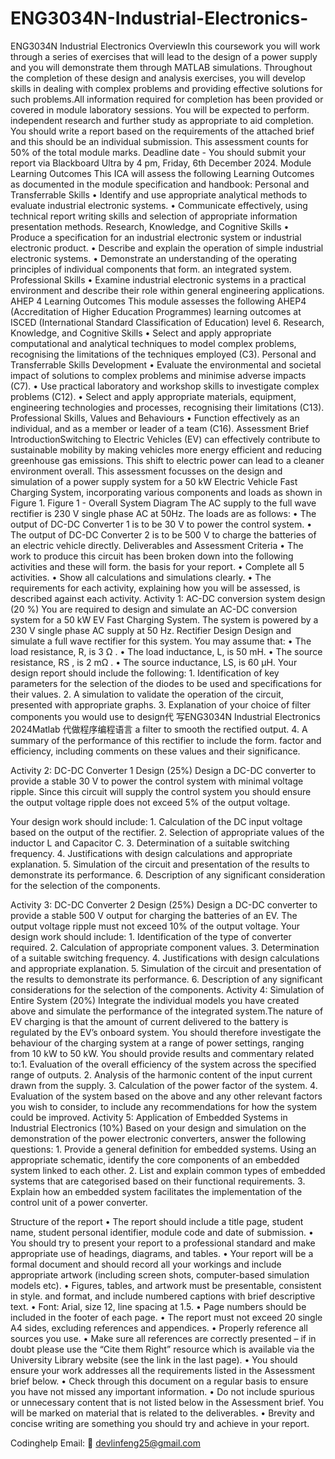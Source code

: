 # ENG3034N-Industrial-Electronics-
ENG3034N Industrial Electronics 
OverviewIn this coursework you will work through a series of exercises that will lead to the design of a power supply and you will demonstrate them through MATLAB simulations. Throughout the completion of these design and analysis exercises, you will develop skills in dealing with complex problems and providing effective solutions for such problems.All information required for completion has been provided or covered in module laboratory sessions.  You  will  be  expected  to  perform. independent  research  and  further  study  as appropriate to aid completion. You should write a report based on the requirements of the attached brief and this should be an individual submission. This assessment counts for 50% of the total module marks. Deadline date - You should submit your report via Blackboard Ultra by 4 pm, Friday, 6th  December 2024. Module Learning Outcomes This  ICA  will  assess  the  following  Learning  Outcomes  as  documented  in  the  module specification and handbook: Personal and Transferrable Skills •  Identify and use appropriate analytical methods to evaluate industrial electronic systems. •  Communicate   effectively,   using   technical   report  writing   skills  and   selection   of appropriate information presentation methods. Research, Knowledge, and Cognitive Skills •  Produce a specification for an industrial electronic system or industrial electronic product. •  Describe and explain the operation of simple industrial electronic systems. •  Demonstrate an understanding of the operating principles of individual components that form. an integrated system. Professional Skills •  Examine industrial electronic systems in a practical environment and describe their role within general engineering applications. AHEP 4 Learning Outcomes This module assesses the following AHEP4 (Accreditation of Higher Education Programmes) learning outcomes at ISCED (International Standard Classification of Education) level 6. Research, Knowledge, and Cognitive Skills •   Select and apply appropriate computational and analytical techniques to model complex problems, recognising the limitations of the techniques employed (C3). Personal and Transferrable Skills Development •    Evaluate the environmental and societal impact of solutions to complex problems and minimise adverse impacts (C7). •    Use practical laboratory and workshop skills to investigate complex problems (C12). •   Select  and  apply  appropriate  materials,  equipment,  engineering  technologies  and processes, recognising their limitations (C13). Professional Skills, Values and Behaviours •    Function effectively as an individual, and as a member or leader of a team (C16). Assessment Brief IntroductionSwitching to Electric Vehicles (EV) can effectively contribute to sustainable mobility by making vehicles more energy efficient and reducing greenhouse gas emissions. This shift to electric power can lead to a cleaner environment overall. This assessment focusses on the design and simulation of a power supply system for a 50 kW Electric Vehicle Fast Charging System, incorporating various components and loads as shown in Figure 1. Figure 1 - Overall System Diagram The AC supply to the full wave rectifier is 230 V single phase AC at 50Hz. The loads are as follows: •   The output of DC-DC Converter 1 is to be 30 V to power the control system. •   The output of DC-DC Converter 2 is to be 500 V to charge the batteries of an electric vehicle directly.
Deliverables and Assessment Criteria •   The work to produce this circuit has been broken down into the following activities and these will form. the basis for your report. •   Complete all 5 activities. •   Show all calculations and simulations clearly. •   The requirements for each activity, explaining how you will be assessed, is described against each activity.  Activity 1: AC-DC conversion system design (20 %) You are required to design and simulate an AC-DC conversion system for a 50 kW EV Fast Charging System. The system is powered by a 230 V single phase AC supply at 50 Hz. Rectifier Design Design and simulate a full wave rectifier for this system. You may assume that: •   The load resistance, R, is 3 Ω . •   The load inductance, L, is 50 mH. •   The source resistance, RS , is 2 mΩ . •   The source inductance, LS, is 60 µH. Your design report should include the following: 1.  Identification  of  key  parameters  for  the  selection  of  the  diodes  to  be  used  and specifications for their values. 2.  A simulation to validate the operation of the circuit, presented with appropriate graphs. 3.  Explanation of your choice of filter components you would use to design代 写ENG3034N Industrial Electronics 2024Matlab 代做程序编程语言 a filter to smooth the rectified output. 4.  A summary of the performance of this rectifier to include the form. factor and efficiency, including comments on these values and their significance.

Activity 2: DC-DC Converter 1 Design (25%) Design a DC-DC converter to provide a stable 30 V to power the control system with minimal voltage ripple. Since this circuit will supply the control system you should ensure the output voltage ripple does not exceed 5% of the output voltage.

Your design work should include: 1.  Calculation of the DC input voltage based on the output of the rectifier. 2.  Selection of appropriate values of the inductor L and Capacitor C. 3.  Determination of a suitable switching frequency. 4.  Justifications with design calculations and appropriate explanation. 5.  Simulation of the circuit and presentation of the results to demonstrate its performance. 6.  Description of any significant consideration for the selection of the components.

Activity 3: DC-DC Converter 2 Design (25%) Design a DC-DC converter to provide a stable 500 V output for charging the batteries of an EV. The output voltage ripple must not exceed 10% of the output voltage. Your design work should include: 1.  Identification of the type of converter required. 2.  Calculation of appropriate component values. 3.  Determination of a suitable switching frequency. 4.  Justifications with design calculations and appropriate explanation. 5.  Simulation of the circuit and presentation of the results to demonstrate its performance. 6.  Description of any significant considerations for the selection of the components. Activity 4: Simulation of Entire System (20%) Integrate the individual models you have created above and simulate the performance of the integrated system.The nature of EV charging is that the amount of current delivered to the battery is regulated by the EV’s onboard system. You should therefore investigate the behaviour of the charging system at a range of power settings, ranging from 10 kW to 50 kW. You should provide results and commentary related to:1.  Evaluation of the overall efficiency of the system across the specified range of outputs. 2.  Analysis of the harmonic content of the input current drawn from the supply. 3.  Calculation of the power factor of the system. 4.  Evaluation of the system based on the above and any other relevant factors you wish to consider, to include any recommendations for how the system could be improved. Activity 5: Application of Embedded Systems in Industrial Electronics (10%) Based on your design and simulation on the demonstration of the power electronic converters, answer the following questions: 1.  Provide a general definition for embedded systems. Using an appropriate schematic, identify the core components of an embedded system linked to each other. 2.  List and explain common types of embedded systems that are categorised based on their functional requirements. 3.  Explain how an embedded system facilitates the implementation of the control unit of a power converter.

Structure of the report •   The report should include a title page, student name, student personal identifier, module code and date of submission. •   You should try to present your report to a professional standard and make appropriate use of headings, diagrams, and tables. •   Your report will be a formal document and should record all your workings and include appropriate artwork (including screen shots, computer-based simulation models etc). •    Figures, tables, and artwork must be presentable, consistent in style. and format, and include numbered captions with brief descriptive text. •    Font: Arial, size 12, line spacing at 1.5. •    Page numbers should be included in the footer of each page. •   The report must not exceed 20 single A4 sides, excluding references and appendices. •    Properly reference all sources you use. •    Make sure all references are correctly presented – if in doubt please use the “Cite them Right” resource which is available via the University Library website (see the link in the last page). •   You should ensure your work addresses all the requirements listed in the Assessment brief below. •   Check through this document on a regular basis to ensure you have not missed any important information. •    Do not include spurious or unnecessary content that is not listed below in the Assessment brief. You will be marked on material that is related to the deliverables. •    Brevity and concise writing are something you should try and achieve in your report.

Codinghelp Email:  📧 devlinfeng25@gmail.com
